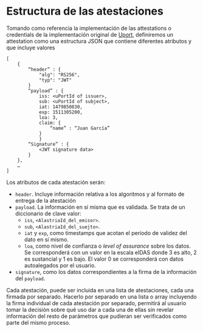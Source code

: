 
# Estructura de las atestaciones

Tomando como referencia la implementación de las attestations o credentials de la implementación original de [Uport](https://whitepaper.uport.me), definiremos un attestation como una estructura JSON que contiene diferentes atributos y que incluye valores 

	[ 
		{
			“header” : {
				"alg": "RS256",
				"typ": "JWT"
			}
			“payload” : {
				iss: <uPortId of issuer>,
				sub: <uPortId of subject>,
				iat: 1479850830,
				exp: 1511305200,
				loa: 3,
				claim: {
					“name” : “Juan García”
				}
				}
			“Signature” : {
				<JWT signature data>
			}
		}, 
		…
	]

Los atributos de cada atestación serán:

* `header`. Incluye información relativa a los algoritmos y al formato de entrega de la atestación
* `payload`. La información en sí misma que es validada. Se trata de un diccionario de clave valor:
  * `iss`, `<AlastriaId_del_emisor>`.
  * `sub`, `<AlastriaId_del_suejto>`.
  * `iat` y `exp`, como timestamps que acotan el período de validez del dato en sí mismo.
  * `loa`, como nivel de confianza o *level of assurance* sobre los datos. Se corresponderá con un valor en la escala eIDAS donde 3 es alto, 2 es sustancial y 1 es bajo. El valor 0 se corresponderá con datos autoalegados por el usuario.
 * `signature`, como los datos correspondientes a la firma de la información del `payload`.

Cada atestación, puede ser incluida en una lista de atestaciones, cada una firmada por separado. Hacerlo por separado en una lista o array incluyendo la firma individual de cada atestación por separado, permitirá al usuario tomar la decisión sobre qué uso dar a cada una de ellas sin revelar información del resto de parámetros que pudieran ser verificados como parte del mismo proceso.
